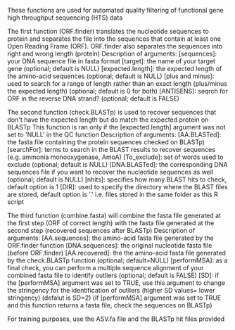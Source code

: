 These functions are used for automated quality filtering of functional gene high throughput sequencing (HTS) data 

The first function (ORF.finder) translates the nucleotide sequences to protein and separates the file into the sequences that contain at least one Open Reading Frame (ORF).
ORF.finder also separates the sequences into right and wrong length (protein)
Description of arguments:
[sequences]: your DNA sequence file in fasta format
[target]: the name of your target gene (optional; default is NULL)
[expected.length]: the expected length of the amino-acid sequences (optional; default is NULL)
[plus and minus]: used to search for a range of length rather than an exact length (plus/minus the expected length) (optional; default is 0 for both)
[ANTISENS]: seqrch for ORF in the reverse DNA strand? (optional; default is FALSE)

The second function (check.BLASTp) is used to recover sequences that don't have the expected length but do match the expected protein on BLASTp
This function is ran only if the [expected.length] argument was not set to 'NULL' in the QC function
Description of arguments:
[AA.BLASTed]: the fasta file containing the protein sequences checked on BLASTp)
[searchFor]: terms to search in the BLAST results to recover sequences (e.g. ammonia monooxygenase, AmoA)
[To_exclude]: set of words used to exclude (optional; default is NULL)
[DNA.BLASTed]: the corresponding DNA sequences file if you want to recover the nucleotide sequences as well (optional; default is NULL)
[nhits]: specifies how many BLAST hits to check, default option is 1
[DIR]: used to specify the directory where the BLAST files are stored, default option is '.' i.e. files stored in the same folder as this R script

The third function (combine.fasta) will combine the fasta file generated at the first step (ORF of correct length) with the fasta file generated at the second step (recovered sequences after BLASTp)
Description of arguments:
[AA.sequences]: the amino-acid fasta file generated by the ORF.finder function
[DNA.sequences]: the original nucleotide fasta file (before ORF.finder)
[AA.recovered]: the the amino-acid fasta file generated by the check.BLASTp function (optional; default=NULL)
[performMSA]: as a final check, you can perform a multiple sequence alignment of your combined fasta file to identify outliers (optional; default is FALSE)
[SD]: if the [performMSA] argument was set to TRUE, use this argument to change the stringency for the identification of outliers (higher SD values= lower stringency) (defalut is SD=2)
(if [performMSA] argument was set to TRUE and this function returns a fasta file, check the sequences on BLASTp)

For training purposes, use the ASV.fa file and the BLASTp hit files provided
